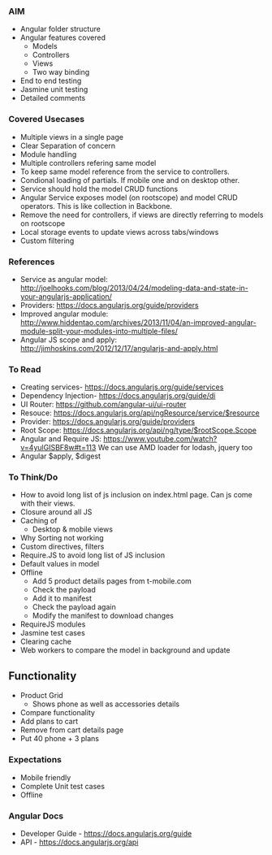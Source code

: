 ### AIM
* Angular folder structure
* Angular features covered
	- Models
	- Controllers
	- Views
	- Two way binding
* End to end testing
* Jasmine unit testing
* Detailed comments

### Covered Usecases
* Multiple views in a single page
* Clear Separation of concern
* Module handling
* Multiple controllers refering same model
* To keep same model reference from the service to controllers.
* Condional loading of partials. If mobile one and on desktop other.
* Service should hold the model CRUD functions
* Angular Service exposes model (on rootscope) and model CRUD operators. This is like collection in Backbone.
* Remove the need for controllers, if views are directly referring to models on rootscope
* Local storage events to update views across tabs/windows
* Custom filtering

### References
* Service as angular model: http://joelhooks.com/blog/2013/04/24/modeling-data-and-state-in-your-angularjs-application/
* Providers: https://docs.angularjs.org/guide/providers
* Improved angular module: http://www.hiddentao.com/archives/2013/11/04/an-improved-angular-module-split-your-modules-into-multiple-files/
* Angular JS scope and apply: http://jimhoskins.com/2012/12/17/angularjs-and-apply.html

### To Read
* Creating services- https://docs.angularjs.org/guide/services
* Dependency Injection- https://docs.angularjs.org/guide/di
* UI Router: https://github.com/angular-ui/ui-router
* Resouce: https://docs.angularjs.org/api/ngResource/service/$resource
* Provider: https://docs.angularjs.org/guide/providers
* Root Scope: https://docs.angularjs.org/api/ng/type/$rootScope.Scope
* Angular and Require JS: https://www.youtube.com/watch?v=4yulGISBF8w#t=113
	We can use AMD loader for lodash, jquery too
* Angular $apply, $digest

### To Think/Do
* How to avoid long list of js inclusion on index.html page. Can js come with their views.
* Closure around all JS
* Caching of 
	- Desktop & mobile views
* Why Sorting not working
* Custom directives, filters
* Require.JS to avoid long list of JS inclusion
* Default values in model
* Offline
	- Add 5 product details pages from t-mobile.com
	- Check the payload
	- Add it to manifest
	- Check the payload again
	- Modify the manifest to download changes
* RequireJS modules
* Jasmine test cases
* Clearing cache
* Web workers to compare the model in background and update

## Functionality
* Product Grid
	* Shows phone as well as accessories details
* Compare functionality
* Add plans to cart
* Remove from cart details page
* Put 40 phone + 3 plans

### Expectations
* Mobile friendly
* Complete Unit test cases
* Offline

### Angular Docs
* Developer Guide - https://docs.angularjs.org/guide
* API - https://docs.angularjs.org/api